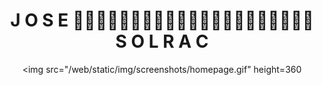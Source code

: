 <h1 align="center">
      J 
        O
          S
            E  
    👋👋👋👋👋👋👋👋👋👋👋👋👋👋👋👋👋👋👋👋👋
            S
           O
         L  
       R  
     A
   C        
</h1>

<div align="center">
      
  <img src="/web/static/img/screenshots/homepage.gif" height=360
</a>
</div>

                                                                               


<!--
**JoseCar-10/JoseCar-10** is a ✨ _special_ ✨ repository because its `README.md` (this file) appears on your GitHub profile.

Here are some ideas to get you started:

- 🔭 I’m currently working on ...
- 🌱 I’m currently learning ...
- 👯 I’m looking to collaborate on ...
- 🤔 I’m looking for help with ...
- 💬 Ask me about ...
- 📫 How to reach me: ...
- 😄 Pronouns: ...
- ⚡ Fun fact: ...
-->
